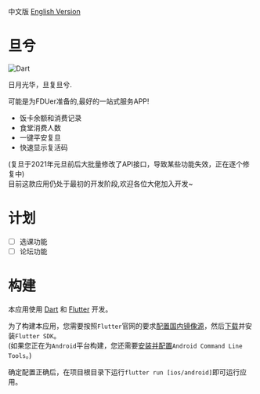 中文版 [English Version](README_EN.md)
# 旦兮
![Dart](https://github.com/w568w/DanXi/workflows/Dart/badge.svg)  
  
日月光华，旦复旦兮.  
  
可能是为FDUer准备的,最好的一站式服务APP!  

- 饭卡余额和消费记录
- 食堂消费人数
- 一键平安复旦
- 快速显示复活码

(复旦于2021年元旦前后大批量修改了API接口，导致某些功能失效，正在逐个修复中)  
目前这款应用仍处于最初的开发阶段,欢迎各位大佬加入开发~

# 计划 
- [ ] 选课功能
- [ ] 论坛功能

# 构建
本应用使用 [Dart](https://dart.cn/) 和 [Flutter](https://flutter.cn/) 开发。  
  
为了构建本应用，您需要按照`Flutter`官网的要求[配置国内镜像源](https://flutter.cn/community/china)，然后[下载](https://flutter.cn/docs/get-started/install)并安装`Flutter SDK`。    
(如果您正在为`Android`平台构建，您还需要[安装并配置](https://developer.android.google.cn/studio)`Android Command Line Tools`。)  

确定配置正确后，在项目根目录下运行`flutter run [ios/android]`即可运行应用。